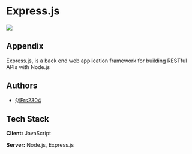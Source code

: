 # Express.js

<img src="https://www.hugeserver.com/kb/wp-content/uploads/2017/12/expresslogo.png">


## Appendix

Express.js, is a back end web application framework for building RESTful APIs with Node.js


## Authors

- [@Frs2304](https://www.github.com/Frs2304)


## Tech Stack

**Client:** JavaScript

**Server:** Node.js, Express.js
